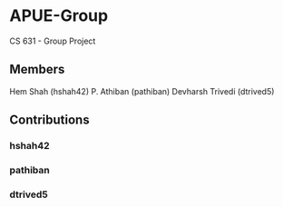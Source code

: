 # APUE-Group
CS 631 - Group Project


## Members
Hem Shah (hshah42)
P. Athiban (pathiban)
Devharsh Trivedi (dtrived5)


## Contributions

### hshah42

### pathiban

### dtrived5
